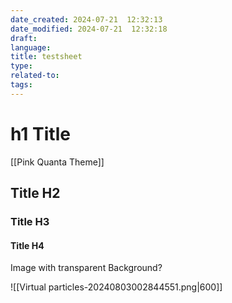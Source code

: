 ```yaml
---
date_created: 2024-07-21  12:32:13
date_modified: 2024-07-21  12:32:18
draft: 
language: 
title: testsheet
type: 
related-to: 
tags: 
---
```



# h1 Title



[[Pink Quanta Theme]]



## Title H2
### Title H3
#### Title H4

Image with transparent Background?

![[Virtual particles-20240803002844551.png|600]]



